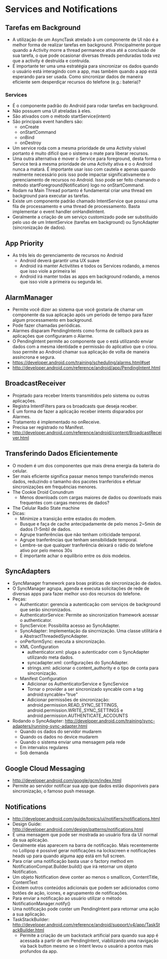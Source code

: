 # Services and Notifications

## Tarefas em Background

* A utilização de um AsyncTask atrelado à um componente de UI não é a melhor forma de realizar tarefas em background. Principalmente porque quando a Activity morre a thread permanece ativa até a conclusão de sua tarefa, o que pode ocasionar diversas threads penduradas toda vez que a activity é destruída e contruída.
* É importante ter uma uma estratégia para sincronizar os dados quando o usuário está interagindo com a app, mas também quando a app está esperando para ser usada. Como sincronizar dados de maneira eficiente sem desperdiçar recursos do telefone (e.g.: bateria)?

### Services

* É o componente padrão do Android para rodar tarefas em background.
* Não possuem uma UI atreladas à eles.
* São ativados com o método startService(intent)
* São principais event handlers são:
  * onCreate
  * onStartCommand
  * onBind
  * onDestroy
* Um service roda com a mesma prioridade de uma Activity visível portanto é muito difícil que o sistema o mate para liberar recursos.
* Uma outra alternativa é mover o Service para foreground, desta forma o Service terá a mesma prioridade de uma Activity ativa e o o Android nunca a matará. É importante usar isso com cautela e apenas quando realmente necessário pois isso pode impactar significativamente o gerenciamento de recursos no Android. Isso pode ser feito chamando o método startForeground(Notification) logo no onStartCommand.
* Rodam na Main Thread portanto é fundamental criar uma thread em background para executar as tarefas.
* Existe um componente padrão chamado IntentService que possui uma fila de processamento e uma thread de processamento. Basta implementar o event handler onHandleIntent.
* Geralmente a criação de um serviço customizado pode ser substituído pelo uso de um IntentService (tarefas em background) ou SyncAdapter (sincronização de dados).


## App Priority
	
* As três leis do gerenciamento de recursos no Android
  * Android deverá garantir uma UX suave
  * Android irá manter Activitites e todos os Services rodando, a menos que isso viole a primeira lei
  * Android irá manter todas as apps em background rodando, a menos que isso viole a primeira ou segunda lei.


## AlarmManager 
		
* Permite você dizer ao sistema que você gostaria de chamar um componente da sua aplicação após um período de tempo para fazer algum processamento em background.
* Pode fazer chamadas periódicas.
* Alarmes disparam PendingIntents como forma de callback para as aplicações que configuraram o Alarme.
* O PendingIntent permite ao componente que o está utilizando enviar dados com a mesma identidade e permissão do aplicativo que o criou. Isso permite ao Android chamar sua aplicação de volta de maneira assíncrona e segura.
* https://developer.android.com/training/scheduling/alarms.html#set
* http://developer.android.com/reference/android/app/PendingIntent.html 

## BroadcastReceiver 
		
* Projetado para receber Intents transmitidos pelo sistema ou outras aplicações.
* Registra IntentFilters para os broadcasts que deseja receber.
* É um forma de fazer a aplicação receber intents disparados por Alarmes.
* Tratamento é implementado no onReceive.
* Precisa ser registrado no Manifest.
* http://developer.android.com/reference/android/content/BroadcastReceiver.html 

## Transferindo Dados Eficientemente

* O modem é um dos componentes que mais drena energia da bateria do celular.
* Ser mais eficiente significa passar menos tempo transferindo menos dados, reduzindo o tamanho dos pacotes tranferidos e efetuar sincronizações em frequências menores.
* The Cookie Droid Conundrum
  * Menos downloads com cargas maiores de dados ou downloads mais frequentes com cargas menores de dados?
* The Celular Radio State machine
* Dicas:
  * Minimize a transição entre estados do modem.
  * Busque e faça de cache antecipadamente de pelo menos 2~5min de dados (1-5mb) de dados.
  * Agrupe tranferências que não tenham criticidade temporal.
  * Agrupe tranferências que tenham sensibilidade temporal.
  * Lembre-se que qualquer tranferência deixará o rádio do telefone ativo por pelo menos 30s
  * É importante achar o equilíbrio entre os dois modelos.

## SyncAdapters

* SyncManager framework para boas práticas de sincronização de dados.
* O SyncManager agrupa, agenda e executa solicitações de rede de diversas apps para fazer melhor uso dos recursos do telefone. 
* Peças:
  * Authenticator: gerencia a autenticação com serviços de background que serão sincronizados.
  * AuthenticatorService: Permite ao sincronization framework acessar o authenticator.
  * SyncService: Possibilita acesso ao SyncAdapter.
  * SyncAdapter: Implementação da sincrnização. Uma classe utilitária é a AbstractThreadedSyncAdapter.
  * onPerformSync: executa a sincronização.
  * XML Configuration
    * authenticator.xml: pluga o autenticador com o SyncAdapter utilizando meta dados. 
    * syncadapter.xml: configurações do SyncAdapter. 
    * strings.xml: adicionar o content_authority e o tipo de conta para sincronização.
  * Manifest Configuration 
    * Adicionar os AuthenticatorService e SyncService 
    * Tornar o provider a ser sincronizado syncable com a tag android:syncable="true"
    * Adicionar permissões de sincronização: android.permission.READ_SYNC_SETTINGS, android.permission.WRITE_SYNC_SETTINGS e android.permission.AUTHENTICATE_ACCOUNTS
* Rodando o SyncAdapter: http://developer.android.com/training/sync-adapters/running-sync-adapter.html 
  * Quando os dados do servidor mudarem
  * Quando os dados no device mudarem
  * Quando o sistema enviar uma mensagem pela rede
  * Em intervalos regulares
  * Sob demanda
  
## Google Cloud Messaging

* http://developer.android.com/google/gcm/index.html 
* Permite ao servidor notificar sua app que dados estão disponíveis para sincronização, o famoso push message.

## Notifications

* http://developer.android.com/guide/topics/ui/notifiers/notifications.html
* Design Guide: http://developer.android.com/design/patterns/notifications.html  
* É uma mensagem que pode ser mostrada ao usuário fora da UI normal da sua aplicação.
* Geralmente elas aparecem na barra de notificação. Mais recentemente no Lollipop é possível gerar notificações na lockscreen e notificações heads up para quando alguma app está em full screen.
* Para criar uma notificação basta usar o factory method em NotificationCompat.Builder.build() que irá retornar um objeto Notification.
* Um objeto Notification deve conter ao menos o smallIcon, ContentTitle, ContentText
* Existem outros conteúdos adicionais que podem ser adicionados como botões de ação, icones, e agrupamento de notificações.
* Para enviar a notificação ao usuário utilizar o método NotificationManager.notify()
* Uma notificação pode conter um PendingIntent para retornar uma ação a sua aplicação.
* TaskStackBuilder: http://developer.android.com/reference/android/support/v4/app/TaskStackBuilder.html
  * Permite a criação de um backstack artificial para quando sua app é acessada a partir de um PendingIntent, viabilizando uma navigação via back button mesmo se o Intent levou o usuário a pontos mais profundos da app.
  